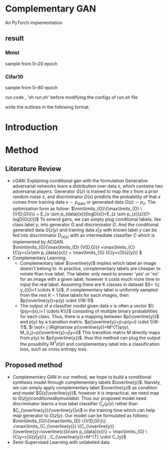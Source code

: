 Complementary GAN
===
An PyTorch implementation 

## result

### Mnist
sample from  0~20 epoch


### Cifar10
sample from  0~80 epoch

run code , 'sh run,sh' before modifying the configs of run.sh file

write the outlines in the following format:
 
# Introduction 

# Method
## Literature Review
* cGAN: Explaining conditional gan with the formulation
Generative adversarial networks learn a distribution over data $x$, which contains two adversarial players. Generator $G(z)$ is trained to map the $x$ from a prior random noise $z$, and discriminator  $D(x)$ predicts the probability of that $x$ comes from training data $x \sim p_{data}$ or generated data $G(z)\sim p_{z}$. The optimization form as follow:
$\min\limits_{G}\{\max\limits_{D}  \{V(D,G)\}\} = E_{x \sim p_{data}(x)}[logD(x)]+E_{z \sim p_{z}(z)}[1-logD(G(z))]$ 
To extend gans, we can simply plug conditional labels, like class label $y$, into generator $G$ and discriminator $D$. And the conditional generated data $G(z|y)$ and training data $x|y$ with known label $y$ can be fed into discriminator $D_(x|y)$ with an intermediate classifier $C$ which is implemented by ACGAN.   
$\min\limits_{G}\{\max\limits_{D}  \{V(D,G)\}\} +\max\limits_{C} \{C(y=c|x\sim p_{data}(x))\} + \max\limits_{G} \{C(y=c|G(z|y))\} $ 
* Complementary Learning: 
  - Complementary label $\overline{y}$ implies which label an image doesn't belong to. In practice, complementary labels are cheaper to notate than true label. The labeler only need to answer 'yes' or 'no' for an image with a given label, however it costs much more time to input the real label.  Assuming there are K classes in dataset $S= \\{ y_{i}|i=1 \cdots K \\}$, if complementary label is uniformly sampled from the rest $K-1$ false labels for each images, then $p(\overline{y})=p(y) \cdot 1/(K-1)$ 
   - The output of a classifier model given data $x$ is often a vector $\\{p(y=i|x),i=1 \cdots K\\}$ consisting of multiple binary probabilities for each class. Thus, there is a mapping between $p(\overline{y})$ and $p(y)$ by a transition matrix. 
$p(\overline{y}=j)=p(y=i) \cdot 1/(K-1)$, $i \not= j \Rightarrow p(\overline{y})=M^{T}p(y), M_{i,j}=p(\overline{y}=j|y=i)$
This transition matrix $M$ directly maps from $p(y)$ to $p(\overline{y})$, thus this method can plug the output the possibility $M^{T}p(y)$ and complementary label into a classification loss, such as cross entropy loss.

## Proposed method
* Complementary GAN
In our method, we hope to build a conditional synthesis model through complementary labels $\overline{y}$. Naively, we can simply apply complementary label $\overline{y}$ as condition and model $G(z|\overline{y})$, however it is impractical, we need map to $G(z|y) conditioned by true label$. Thus our proposed model need discriminator learns a true label classifier $C_{y}(y|x)$ rather than $C_{\overline{y}}(\overline{y}|x)$ in the training time which can help map generator to $G(z|y)$. Our model can be formulated as follows:
$\min\limits_{G}\{\max\limits_{D}  \{V(D,G)\}\} +\max\limits_{C_{\overline(y)}} \{C_{\overline{y}}(\overline{y}=\overline{c}|x\sim p_{data}(x))\} + \max\limits_{G} \{C(y=c|G(z|y))\} , C_{\overline{y}}=M^{T} \cdot C_{y}$
* Semi-Supervised Learning with unlabeled data
